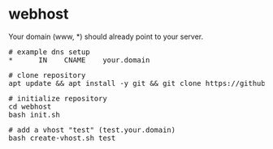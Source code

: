 # webhost

Your domain (www, *) should already point to your server.

<pre>
# example dns setup
*      IN    CNAME    your.domain
</pre>

<pre>
# clone repository
apt update && apt install -y git && git clone https://github.com/zarat/webhost
</pre>

<pre>
# initialize repository
cd webhost
bash init.sh
</pre>

<pre>
# add a vhost "test" (test.your.domain)
bash create-vhost.sh test
</pre>
